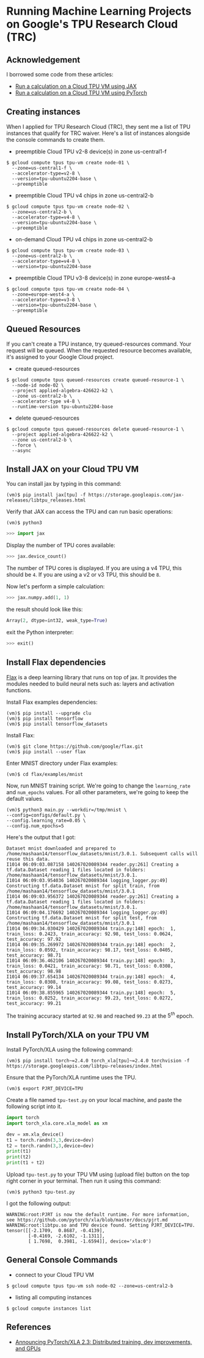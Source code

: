# Running Machine Learning Projects on Google's TPU Research Cloud (TRC)

## Acknowledgement
I borrowed some code from these articles:
- [Run a calculation on a Cloud TPU VM using JAX](https://cloud.google.com/tpu/docs/run-calculation-jax)
- [Run a calculation on a Cloud TPU VM using PyTorch](https://cloud.google.com/tpu/docs/run-calculation-pytorch)

## Creating instances 
When I applied for TPU Research Cloud (TRC), they sent me a list of TPU instances that qualify for TRC waiver. Here's a list of instances alongside the console commands to create them.
- preemptible Cloud TPU v2-8 device(s) in zone us-central1-f
```console
$ gcloud compute tpus tpu-vm create node-01 \
  --zone=us-central1-f \
  --accelerator-type=v2-8 \
  --version=tpu-ubuntu2204-base \
  --preemptible
```
- preemptible Cloud TPU v4 chips in zone us-central2-b
```console
$ gcloud compute tpus tpu-vm create node-02 \
  --zone=us-central2-b \
  --accelerator-type=v4-8 \
  --version=tpu-ubuntu2204-base \
  --preemptible
```
- on-demand Cloud TPU v4 chips in zone us-central2-b
```console
$ gcloud compute tpus tpu-vm create node-03 \
  --zone=us-central2-b \
  --accelerator-type=v4-8 \
  --version=tpu-ubuntu2204-base
```
- preemptible Cloud TPU v3-8 device(s) in zone europe-west4-a
```console
$ gcloud compute tpus tpu-vm create node-04 \
  --zone=europe-west4-a \
  --accelerator-type=v3-8 \
  --version=tpu-ubuntu2204-base \
  --preemptible
```

## Queued Resources
If you can't create a TPU instance, try queued-resources command. Your request will be queued. When the requested resource becomes available, it's assigned to your Google Cloud project.
- create queued-resources
```console
$ gcloud compute tpus queued-resources create queued-resource-1 \
  --node-id node-02 \
  --project applied-algebra-426622-k2 \
  --zone us-central2-b \
  --accelerator-type v4-8 \
  --runtime-version tpu-ubuntu2204-base
```
- delete queued-resources
```console
$ gcloud compute tpus queued-resources delete queued-resource-1 \
  --project applied-algebra-426622-k2 \
  --zone us-central2-b \
  --force \
  --async
```

## Install JAX on your Cloud TPU VM
You can install jax by typing in this command:
```console
(vm)$ pip install jax[tpu] -f https://storage.googleapis.com/jax-releases/libtpu_releases.html
```

Verify that JAX can access the TPU and can run basic operations:
```console
(vm)$ python3
```
```python
>>> import jax
```

Display the number of TPU cores available:
```python
>>> jax.device_count()
```
The number of TPU cores is displayed. If you are using a v4 TPU, this should be `4`. If you are using a v2 or v3 TPU, this should be `8`.

Now let's perform a simple calculation:
```python
>>> jax.numpy.add(1, 1)
```
the result should look like this:
```python
Array(2, dtype=int32, weak_type=True)
```

exit the Python interpreter:
```python
>>> exit()
```

## Install Flax dependencies
[Flax](https://github.com/google/flax/tree/main) is a deep learning library that runs on top of jax. It provides the modules needed to build neural nets such as: layers and activation functions.

Install Flax examples dependencies:
```console
(vm)$ pip install --upgrade clu
(vm)$ pip install tensorflow
(vm)$ pip install tensorflow_datasets
```

Install Flax:
```console
(vm)$ git clone https://github.com/google/flax.git
(vm)$ pip install --user flax
```

Enter MNIST directory under Flax examples:
```console
(vm)$ cd flax/examples/mnist
```

Now, run MNIST training script. We're going to change the `learning_rate` and `num_epochs` values. For all other parameters, we're going to keep the default values.
```console
(vm)$ python3 main.py --workdir=/tmp/mnist \
--config=configs/default.py \
--config.learning_rate=0.05 \
--config.num_epochs=5
```

Here's the output that I got:
```console
Dataset mnist downloaded and prepared to /home/mashaan14/tensorflow_datasets/mnist/3.0.1. Subsequent calls will reuse this data.
I1014 06:09:03.087158 140267020089344 reader.py:261] Creating a tf.data.Dataset reading 1 files located in folders: /home/mashaan14/tensorflow_datasets/mnist/3.0.1.
I1014 06:09:03.954036 140267020089344 logging_logger.py:49] Constructing tf.data.Dataset mnist for split train, from /home/mashaan14/tensorflow_datasets/mnist/3.0.1
I1014 06:09:03.956372 140267020089344 reader.py:261] Creating a tf.data.Dataset reading 1 files located in folders: /home/mashaan14/tensorflow_datasets/mnist/3.0.1.
I1014 06:09:04.176692 140267020089344 logging_logger.py:49] Constructing tf.data.Dataset mnist for split test, from /home/mashaan14/tensorflow_datasets/mnist/3.0.1
I1014 06:09:34.030429 140267020089344 train.py:148] epoch:  1, train_loss: 0.2423, train_accuracy: 92.98, test_loss: 0.0624, test_accuracy: 97.92
I1014 06:09:35.269972 140267020089344 train.py:148] epoch:  2, train_loss: 0.0592, train_accuracy: 98.17, test_loss: 0.0405, test_accuracy: 98.71
I1014 06:09:36.462106 140267020089344 train.py:148] epoch:  3, train_loss: 0.0421, train_accuracy: 98.71, test_loss: 0.0308, test_accuracy: 98.98
I1014 06:09:37.654134 140267020089344 train.py:148] epoch:  4, train_loss: 0.0308, train_accuracy: 99.08, test_loss: 0.0273, test_accuracy: 99.14
I1014 06:09:38.855965 140267020089344 train.py:148] epoch:  5, train_loss: 0.0252, train_accuracy: 99.23, test_loss: 0.0272, test_accuracy: 99.21
```

The training accuracy started at `92.98` and reached `99.23` at the $5^{th}$ epoch.

## Install PyTorch/XLA on your TPU VM
Install PyTorch/XLA using the following command:
```console
(vm)$ pip install torch~=2.4.0 torch_xla[tpu]~=2.4.0 torchvision -f https://storage.googleapis.com/libtpu-releases/index.html
```

Ensure that the PyTorch/XLA runtime uses the TPU.
```console
(vm)$ export PJRT_DEVICE=TPU
```

Create a file named `tpu-test.py` on your local machine, and paste the following script into it.
```python
import torch
import torch_xla.core.xla_model as xm

dev = xm.xla_device()
t1 = torch.randn(3,3,device=dev)
t2 = torch.randn(3,3,device=dev)
print(t1)
print(t2)
print(t1 + t2)
```

Upload `tpu-test.py` to your TPU VM using (upload file) button on the top right corner in your terminal. Then run it using this command:
```console
(vm)$ python3 tpu-test.py
```

I got the following output:
```console
WARNING:root:PJRT is now the default runtime. For more information, see https://github.com/pytorch/xla/blob/master/docs/pjrt.md
WARNING:root:libtpu.so and TPU device found. Setting PJRT_DEVICE=TPU.
tensor([[-2.1709,  0.8687, -0.4139],
        [-0.4169, -2.6102, -1.1311],
        [ 1.7698,  0.3981, -1.6594]], device='xla:0')
```

## General Console Commands
- connect to your Cloud TPU VM
```console
$ gcloud compute tpus tpu-vm ssh node-02 --zone=us-central2-b
```

- listing all computing instances
```console
$ gcloud compute instances list
```

## References
- [Announcing PyTorch/XLA 2.3: Distributed training, dev improvements, and GPUs](https://cloud.google.com/blog/products/ai-machine-learning/introducing-pytorch-xla-2-3)